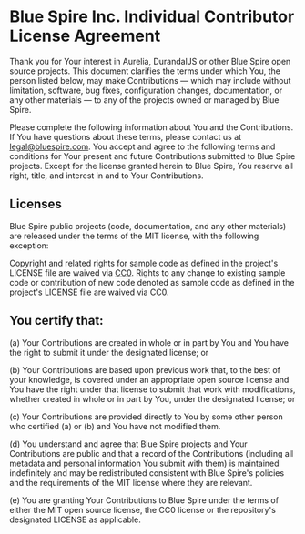 # Blue Spire Inc. Individual Contributor License Agreement

Thank you for Your interest in Aurelia, DurandalJS or other Blue Spire open source projects. This document clarifies the terms under which You, the person listed below, may make Contributions — which may include without limitation, software, bug fixes, configuration changes, documentation, or any other materials — to any of the projects owned or managed by Blue Spire.

Please complete the following information about You and the Contributions. If You have questions about these terms, please contact us at legal@bluespire.com. You accept and agree to the following terms and conditions for Your present and future Contributions submitted to Blue Spire projects. Except for the license granted herein to Blue Spire, You reserve all right, title, and interest in and to Your Contributions.

## Licenses

Blue Spire public projects (code, documentation, and any other materials) are released under the terms of the MIT license, with the following exception:

Copyright and related rights for sample code as defined in the project's LICENSE file are waived via [CC0](http://en.wikipedia.org/wiki/CC0#Zero_.2F_Public_domain). Rights to any change to existing sample code or contribution of new code denoted as sample code as defined in the project's LICENSE file are waived via CC0.

## You certify that:

(a) Your Contributions are created in whole or in part by You and You have the right to submit it under the designated license; or

(b) Your Contributions are based upon previous work that, to the best of your knowledge, is covered under an appropriate open source license and You have the right under that license to submit that work with modifications, whether created in whole or in part by You, under the designated license; or

(c) Your Contributions are provided directly to You by some other person who certified (a) or (b) and You have not modified them.

(d) You understand and agree that Blue Spire projects and Your Contributions are public and that a record of the Contributions (including all metadata and personal information You submit with them) is maintained indefinitely and may be redistributed consistent with Blue Spire's policies and the requirements of the MIT license where they are relevant.

(e) You are granting Your Contributions to Blue Spire under the terms of either the MIT open source license, the CC0 license or the repository's designated LICENSE as applicable.
